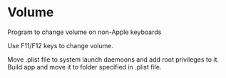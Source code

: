 # Volume

Program to change volume on non-Apple keyboards

Use F11/F12 keys to change volume. 

Move .plist file to system launch daemoons and add root privileges to it. 
Build app and move it to folder specified in .plist file.
